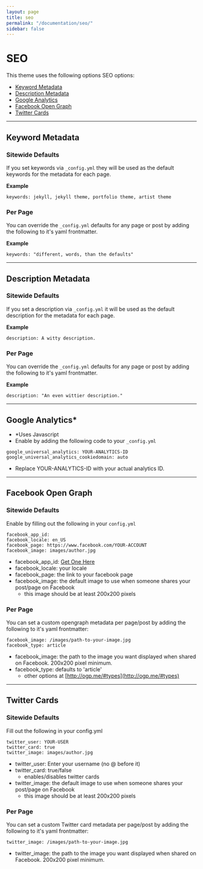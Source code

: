 ```yaml
---
layout: page
title: seo
permalink: "/documentation/seo/"
sidebar: false
---   
```

# SEO
This theme uses the following options SEO options:
- [Keyword Metadata](#keyword-metadata)
- [Description Metadata](#description-metadata)
- [Google Analytics](#google-analytics)
- [Facebook Open Graph](#facebook-open-graph)
- [Twitter Cards](#twitter-cards)

--------
## Keyword Metadata
### Sitewide Defaults
If you set keywords via `_config.yml` they will be used as the default keywords for the metadata for each page.

**Example**     
```
keywords: jekyll, jekyll theme, portfolio theme, artist theme
```

### Per Page
You can override the `_config.yml` defaults for any page or post by adding the following to it's yaml frontmatter.

**Example**     
```
keywords: "different, words, than the defaults"
```

--------
## Description Metadata
### Sitewide Defaults
If you set a description via `_config.yml` it will be used as the default description for the metadata for each page.

**Example**     
```
description: A witty description.
```

### Per Page
You can override the `_config.yml` defaults for any page or post by adding the following to it's yaml frontmatter.

**Example**     
```
description: "An even wittier description."
```

--------
## Google Analytics*
- *Uses Javascript
- Enable by adding the following code to your `_config.yml`
```
google_universal_analytics: YOUR-ANALYTICS-ID
google_universal_analytics_cookiedomain: auto
```
- Replace YOUR-ANALYTICS-ID with your actual analytics ID.

--------
## Facebook Open Graph
### Sitewide Defaults
Enable by filling out the following in your `config.yml`

```
facebook_app_id: 
facebook_locale: en_US
facebook_page: https://www.facebook.com/YOUR-ACCOUNT
facebook_image: images/author.jpg 
```

- facebook_app_id: [Get One Here](https://developers.facebook.com/?advanced_app_create=true)
- facebook_locale: your locale
- facebook_page: the link to your facebook page
- facebook_image: the default image to use when someone shares your post/page on Facebook
    - this image should be at least 200x200 pixels

### Per Page
You can set a custom opengraph metadata per page/post by adding the following to it's yaml frontmatter:

```
facebook_image: /images/path-to-your-image.jpg
facebook_type: article
```
- facebook_image: the path to the image you want displayed when shared on Facebook. 200x200 pixel minimum.
- facebook_type: defaults to 'article'
  - other options at [http://ogp.me/#types](http://ogp.me/#types)

---------
## Twitter Cards
### Sitewide Defaults
Fill out the following in your config.yml

```
twitter_user: YOUR-USER
twitter_card: true
twitter_image: images/author.jpg
```
- twitter_user: Enter your username (no @ before it)
- twitter_card: true/false 
  - enables/disables twitter cards
- twitter_image: the default image to use when someone shares your post/page on Facebook
  - this image should be at least 200x200 pixels

### Per Page
You can set a custom Twitter card metadata per page/post by adding the following to it's yaml frontmatter:

```
twitter_image: /images/path-to-your-image.jpg
```
- twitter_image: the path to the image you want displayed when shared on Facebook. 200x200 pixel minimum.
